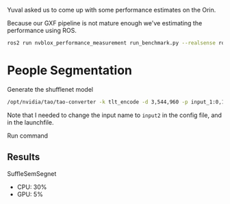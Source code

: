 Yuval asked us to come up with some performance estimates on the Orin.

Because our GXF pipeline is not mature enough we've estimating the performance using ROS.

```bash
ros2 run nvblox_performance_measurement run_benchmark.py --realsense rosbag2_2022_12_08-02_39_16/
```




# People Segmentation

Generate the shufflenet model
```bash
/opt/nvidia/tao/tao-converter -k tlt_encode -d 3,544,960 -p input_1:0,1x3x544x960,1x3x544x960,1x3x544x960 -t int8 -c peoplesemsegnet_vanilla_unet_dynamic_etlt_int8.cache -e ./1/model.plan -o argmax_1 peoplesemsegnet_vanilla_unet_dynamic_etlt_int8_fp16.etlt
```
Note that I needed to change the input name to `input2` in the config file, and in the launchfile.

Run command

## Results
SuffleSemSegnet
- CPU: 30%
- GPU: 5%